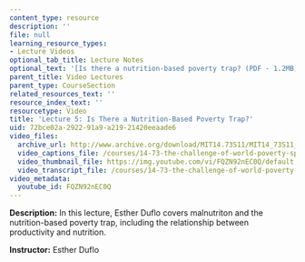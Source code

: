 ```yaml
---
content_type: resource
description: ''
file: null
learning_resource_types:
- Lecture Videos
optional_tab_title: Lecture Notes
optional_text: '[Is there a nutrition-based poverty trap? (PDF - 1.2MB)](resources/mit14_73s11_lec5_slides)'
parent_title: Video Lectures
parent_type: CourseSection
related_resources_text: ''
resource_index_text: ''
resourcetype: Video
title: 'Lecture 5: Is There a Nutrition-Based Poverty Trap?'
uid: 72bce02a-2922-91a9-a219-21420eeaade6
video_files:
  archive_url: http://www.archive.org/download/MIT14.73S11/MIT14_73S11_lec05_300k.mp4
  video_captions_file: /courses/14-73-the-challenge-of-world-poverty-spring-2011/0144098a68465992b0f2836d5abf6c4e_FQZN92nEC0Q.vtt
  video_thumbnail_file: https://img.youtube.com/vi/FQZN92nEC0Q/default.jpg
  video_transcript_file: /courses/14-73-the-challenge-of-world-poverty-spring-2011/b8e97b7899a77cf3999b2403e81310b9_FQZN92nEC0Q.pdf
video_metadata:
  youtube_id: FQZN92nEC0Q
---
```


**Description:** In this lecture, Esther Duflo covers malnutriton and the nutrition-based poverty trap, including the relationship between productivity and nutrition.

**Instructor:** Esther Duflo